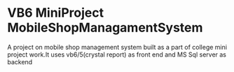 # VB6 MiniProject MobileShopManagamentSystem
A project on mobile shop management system built as a part of college mini project work.It uses vb6/5(crystal report) as front end and MS Sql server as backend
